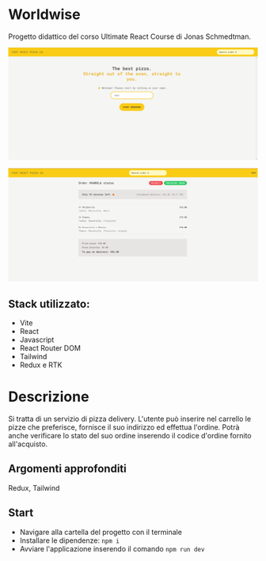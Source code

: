 # Worldwise

Progetto didattico del corso Ultimate React Course di Jonas Schmedtman.

![Preview](https://github.com/LorenzoLoPresti/images/blob/main/fast-react-pizza/image1.png)

![Preview](https://github.com/LorenzoLoPresti/images/blob/main/fast-react-pizza/image2.png)

## Stack utilizzato:

- Vite
- React
- Javascript
- React Router DOM
- Tailwind
- Redux e RTK

# Descrizione

Si tratta di un servizio di pizza delivery. L'utente può inserire nel carrello le pizze che preferisce, fornisce il suo indirizzo ed effettua l'ordine.
Potrà anche verificare lo stato del suo ordine inserendo il codice d'ordine fornito all'acquisto.

## Argomenti approfonditi

Redux, Tailwind

## Start

- Navigare alla cartella del progetto con il terminale
- Installare le dipendenze: `npm i`
- Avviare l'applicazione inserendo il comando `npm run dev`
